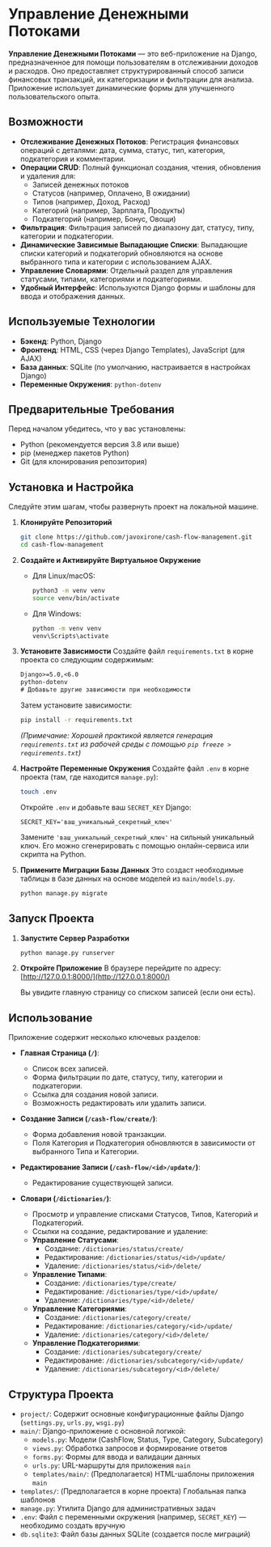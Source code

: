 # Управление Денежными Потоками

**Управление Денежными Потоками** — это веб-приложение на Django, предназначенное для помощи пользователям в отслеживании доходов и расходов. Оно предоставляет структурированный способ записи финансовых транзакций, их категоризации и фильтрации для анализа. Приложение использует динамические формы для улучшенного пользовательского опыта.

## Возможности

*   **Отслеживание Денежных Потоков**: Регистрация финансовых операций с деталями: дата, сумма, статус, тип, категория, подкатегория и комментарии.
*   **Операции CRUD**: Полный функционал создания, чтения, обновления и удаления для:
    *   Записей денежных потоков
    *   Статусов (например, Оплачено, В ожидании)
    *   Типов (например, Доход, Расход)
    *   Категорий (например, Зарплата, Продукты)
    *   Подкатегорий (например, Бонус, Овощи)
*   **Фильтрация**: Фильтрация записей по диапазону дат, статусу, типу, категории и подкатегории.
*   **Динамические Зависимые Выпадающие Списки**: Выпадающие списки категорий и подкатегорий обновляются на основе выбранного типа и категории с использованием AJAX.
*   **Управление Словарями**: Отдельный раздел для управления статусами, типами, категориями и подкатегориями.
*   **Удобный Интерфейс**: Используются Django формы и шаблоны для ввода и отображения данных.

## Используемые Технологии

*   **Бэкенд**: Python, Django  
*   **Фронтенд**: HTML, CSS (через Django Templates), JavaScript (для AJAX)  
*   **База данных**: SQLite (по умолчанию, настраивается в настройках Django)  
*   **Переменные Окружения**: `python-dotenv`

## Предварительные Требования

Перед началом убедитесь, что у вас установлены:
*   Python (рекомендуется версия 3.8 или выше)
*   pip (менеджер пакетов Python)
*   Git (для клонирования репозитория)

## Установка и Настройка

Следуйте этим шагам, чтобы развернуть проект на локальной машине.

1.  **Клонируйте Репозиторий**
    ```bash
    git clone https://github.com/javoxirone/cash-flow-management.git
    cd cash-flow-management
    ```

2.  **Создайте и Активируйте Виртуальное Окружение**
    *   Для Linux/macOS:
        ```bash
        python3 -m venv venv
        source venv/bin/activate
        ```
    *   Для Windows:
        ```bash
        python -m venv venv
        venv\Scripts\activate
        ```

3.  **Установите Зависимости**
    Создайте файл `requirements.txt` в корне проекта со следующим содержимым:
    ```txt
    Django>=5.0,<6.0
    python-dotenv
    # Добавьте другие зависимости при необходимости
    ```
    Затем установите зависимости:
    ```bash
    pip install -r requirements.txt
    ```
    *(Примечание: Хорошей практикой является генерация `requirements.txt` из рабочей среды с помощью `pip freeze > requirements.txt`)*

4.  **Настройте Переменные Окружения**
    Создайте файл `.env` в корне проекта (там, где находится `manage.py`):
    ```bash
    touch .env
    ```
    Откройте `.env` и добавьте ваш `SECRET_KEY` Django:
    ```env
    SECRET_KEY='ваш_уникальный_секретный_ключ'
    ```
    Замените `'ваш_уникальный_секретный_ключ'` на сильный уникальный ключ. Его можно сгенерировать с помощью онлайн-сервиса или скрипта на Python.

5.  **Примените Миграции Базы Данных**
    Это создаст необходимые таблицы в базе данных на основе моделей из `main/models.py`.
    ```bash
    python manage.py migrate
    ```

## Запуск Проекта

1.  **Запустите Сервер Разработки**
    ```bash
    python manage.py runserver
    ```

2.  **Откройте Приложение**
    В браузере перейдите по адресу:
    [http://127.0.0.1:8000/](http://127.0.0.1:8000/)

    Вы увидите главную страницу со списком записей (если они есть).

## Использование

Приложение содержит несколько ключевых разделов:

*   **Главная Страница (`/`)**:
    *   Список всех записей.
    *   Форма фильтрации по дате, статусу, типу, категории и подкатегории.
    *   Ссылка для создания новой записи.
    *   Возможность редактировать или удалить записи.

*   **Создание Записи (`/cash-flow/create/`)**:
    *   Форма добавления новой транзакции.
    *   Поля Категория и Подкатегория обновляются в зависимости от выбранного Типа и Категории.

*   **Редактирование Записи (`/cash-flow/<id>/update/`)**:
    *   Редактирование существующей записи.

*   **Словари (`/dictionaries/`)**:
    *   Просмотр и управление списками Статусов, Типов, Категорий и Подкатегорий.
    *   Ссылки на создание, редактирование и удаление:
    *   **Управление Статусами**:
        *   Создание: `/dictionaries/status/create/`
        *   Редактирование: `/dictionaries/status/<id>/update/`
        *   Удаление: `/dictionaries/status/<id>/delete/`
    *   **Управление Типами**:
        *   Создание: `/dictionaries/type/create/`
        *   Редактирование: `/dictionaries/type/<id>/update/`
        *   Удаление: `/dictionaries/type/<id>/delete/`
    *   **Управление Категориями**:
        *   Создание: `/dictionaries/category/create/`
        *   Редактирование: `/dictionaries/category/<id>/update/`
        *   Удаление: `/dictionaries/category/<id>/delete/`
    *   **Управление Подкатегориями**:
        *   Создание: `/dictionaries/subcategory/create/`
        *   Редактирование: `/dictionaries/subcategory/<id>/update/`
        *   Удаление: `/dictionaries/subcategory/<id>/delete/`

## Структура Проекта

*   `project/`: Содержит основные конфигурационные файлы Django (`settings.py`, `urls.py`, `wsgi.py`)
*   `main/`: Django-приложение с основной логикой:
    *   `models.py`: Модели (CashFlow, Status, Type, Category, Subcategory)
    *   `views.py`: Обработка запросов и формирование ответов
    *   `forms.py`: Формы для ввода и валидации данных
    *   `urls.py`: URL-маршруты для приложения `main`
    *   `templates/main/`: (Предполагается) HTML-шаблоны приложения `main`
*   `templates/`: (Предполагается в корне проекта) Глобальная папка шаблонов
*   `manage.py`: Утилита Django для административных задач
*   `.env`: Файл с переменными окружения (например, `SECRET_KEY`) — необходимо создать вручную
*   `db.sqlite3`: Файл базы данных SQLite (создается после миграций)
